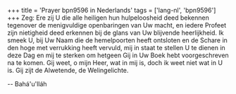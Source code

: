 +++
title = 'Prayer bpn9596 in Nederlands'
tags = ['lang-nl', 'bpn9596']
+++
Zeg: Ere zij U die alle heiligen hun hulpeloosheid deed bekennen tegenover de menigvuldige openbaringen van Uw macht, en iedere Profeet zijn nietigheid deed erkennen bij de glans van Uw blijvende heerlijkheid. Ik smeek U, bij Uw Naam die de hemelpoorten heeft ontsloten en de Schare in den hoge met verrukking heeft vervuld, mij in staat te stellen U te dienen in deze Dag en mij te sterken om hetgeen Gij in Uw Boek hebt voorgeschreven na te komen. Gij weet, o mijn Heer, wat in mij is, doch ik weet niet wat in U is. Gij zijt de Alwetende, de Welingelichte.

-- Bahá'u'lláh
